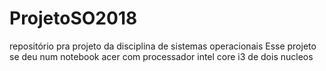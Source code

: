 # ProjetoSO2018
repositório pra projeto da disciplina de sistemas operacionais
Esse projeto se deu num notebook acer com processador intel core i3 de dois nucleos 
